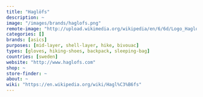 ```yaml
---
title: "Haglöfs"
description: ~
image: "/images/brands/haglofs.png"
remote-image: "http://upload.wikimedia.org/wikipedia/en/6/6d/Logo_Haglofs.png"
categories: []
brands: [asics]
purposes: [mid-layer, shell-layer, hike, bivouac]
types: [gloves, hiking-shoes, backpack, sleeping-bag]
countries: [sweden]
website: "http://www.haglofs.com"
shop: ~
store-finder: ~
about: ~
wiki: "https://en.wikipedia.org/wiki/Hagl%C3%B6fs"
---
```

